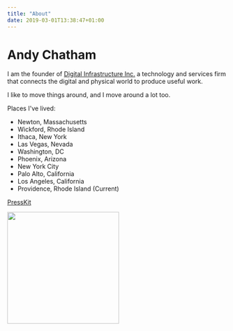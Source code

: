 ```yaml
---
title: "About"
date: 2019-03-01T13:38:47+01:00
---
```


# Andy Chatham

I am the founder of [Digital Infrastructure Inc.](https://dimo.zone) a technology and services firm that connects the digital and physical world to produce useful work.  

I like to move things around, and I move around a lot too.

Places I've lived: 
- Newton, Massachusetts
- Wickford, Rhode Island
- Ithaca, New York
- Las Vegas, Nevada
- Washington, DC 
- Phoenix, Arizona 
- New York City 
- Palo Alto, California
- Los Angeles, California 
- Providence, Rhode Island (Current)

[PressKit](../presskit)

<img src="../presskit/headshots/andy-chatham-headshot.jpg" width="256px" />
